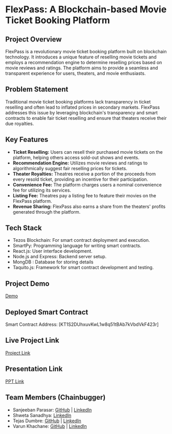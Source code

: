 # FlexPass: A Blockchain-based Movie Ticket Booking Platform

## Project Overview
FlexPass is a revolutionary movie ticket booking platform built on blockchain technology. It introduces a unique feature of reselling movie tickets and employs a recommendation engine to determine reselling prices based on movie reviews and ratings. The platform aims to provide a seamless and transparent experience for users, theaters, and movie enthusiasts.

## Problem Statement
Traditional movie ticket booking platforms lack transparency in ticket reselling and often lead to inflated prices in secondary markets. FlexPass addresses this issue by leveraging blockchain's transparency and smart contracts to enable fair ticket reselling and ensure that theaters receive their due royalties.

## Key Features
- **Ticket Reselling:** Users can resell their purchased movie tickets on the platform, helping others access sold-out shows and events.
- **Recommendation Engine:** Utilizes movie reviews and ratings to algorithmically suggest fair reselling prices for tickets.
- **Theater Royalties:** Theatres receive a portion of the proceeds from every resold ticket, providing an incentive for their participation.
- **Convenience Fee:** The platform charges users a nominal convenience fee for utilizing its services.
- **Listing Fee:** Theatres pay a listing fee to feature their movies on the FlexPass platform.
- **Revenue Sharing:** FlexPass also earns a share from the theaters' profits generated through the platform.

## Tech Stack
- Tezos Blockchain: For smart contract deployment and execution.
- SmartPy: Programming language for writing smart contracts.
- React.js: User interface development.
- Node.js and Express: Backend server setup.
- MongDB : Database for storing details
- Taquito.js: Framework for smart contract development and testing.

## Project Demo
[Demo](https://drive.google.com/drive/folders/1pR-StDvUugu-eIaK4UGxXl4ZAzuusLNi?usp=sharing)

## Deployed Smart Contract
Smart Contract Address: [KT1S2DUhxuvKwL1w8q51tBAb7kVbdVkF423r]

## Live Project Link
[Project Link](https://flexpass.onrender.com/)

## Presentation Link
[PPT Link](https://drive.google.com/drive/folders/1pR-StDvUugu-eIaK4UGxXl4ZAzuusLNi?usp=sharing)

## Team Members (Chainbugger)
- Sanjeeban Parasar: [GitHub](https://github.com/Sanjeeban2411) | [LinkedIn](https://www.linkedin.com/in/sanjeeban-parasar-448aba1b8/)
- Shweta Sanadhya: [LinkedIn](https://www.linkedin.com/in/shweta-sanadhya-664127289/)
- Tejas Dumbre: [GitHub](https://github.com/ZERstar) | [LinkedIn](https://www.linkedin.com/in/tejas-dumbre-44aa42183/)
- Varun Khachane: [GitHub](https://github.com/vk2122) | [LinkedIn](https://www.linkedin.com/in/varunkhachane/)
